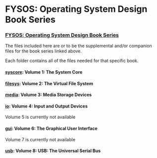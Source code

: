# FYSOS: Operating System Design Book Series
### [FYSOS: Operating System Design Book Series](http://www.fysnet.net/osdesign_book_series.htm)

The files included here are or to be the supplemental and/or companion files for the book series linked above.

Each folder contains all of the files needed for that specific book.

#### [syscore](https://github.com/fysnet/FYSOS/tree/master/main/syscore): Volume 1: The System Core
#### [filesys](https://github.com/fysnet/FYSOS/tree/master/main/filesys): Volume 2: The Virtual File System
#### [media](https://github.com/fysnet/FYSOS/tree/master/main/media):   Volume 3: Media Storage Devices
#### [io](https://github.com/fysnet/FYSOS/tree/master/main/io):      Volume 4: Input and Output Devices
  Volume 5 is currently not available
#### [gui](https://github.com/fysnet/FYSOS/tree/master/main/gui):     Volume 6: The Graphical User Interface
  Volume 7 is currently not available
#### [usb](https://github.com/fysnet/FYSOS/tree/master/main/usb):     Volume 8: USB: The Universal Serial Bus
